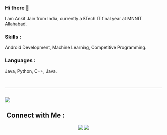 ### Hi there 👋

<!--
**jankit311/jankit311** is a ✨ _special_ ✨ repository because its `README.md` (this file) appears on your GitHub profile.

Here are some ideas to get you started:

- 🔭 I’m currently working on ...
- 🌱 I’m currently learning ...
- 👯 I’m looking to collaborate on ...
- 🤔 I’m looking for help with ...
- 💬 Ask me about ...
- 📫 How to reach me: ...
- 😄 Pronouns: ...
- ⚡ Fun fact: ...
-->

I am Ankit Jain from India, currently a BTech IT final year at MNNIT Allahabad. 

### Skills : <br>
Android Development, Machine Learning, Competitive Programming.

### Languages : <br>
Java, Python, C++, Java.

<br>
<hr>
<br>
<!---
<a href="https://github-readme-stats.vercel.app/api?username=jankit311&show_icons=true&theme=cobalt">
  <img align="center" src="https://github-readme-stats.vercel.app/api?username=jankit311&show_icons=true&theme=radical&custom_title=My GitHub Stats" />
</a>
-->
<a href="https://github-readme-stats.vercel.app/api/top-langs/?username=parnabghosh1004&layout=compact&langs_count=8">
  <img align="center" src="https://github-readme-stats.vercel.app/api/top-langs/?username=jankit311&layout=compact&langs_count=10&theme=radical" />
</a>

## &nbsp;Connect with Me :

<p align="center">
<a href="https://www.linkedin.com/in/parnab-ghosh-57326118b/"><img src="https://img.shields.io/badge/-Parnab%20Ghosh%20-0077B5?style=flat&logo=Linkedin&logoColor=white"/></a>
<a href="mailto:parnab0410@gmail.com"><img src="https://img.shields.io/badge/-parnab0410@gmail.com-D14836?style=flat&logo=Gmail&logoColor=white"/></a>
</p>
<br> 
<br>

<!---
![GitHub Activity Graph](https://activity-graph.herokuapp.com/graph?username=jankit311) 
-->

